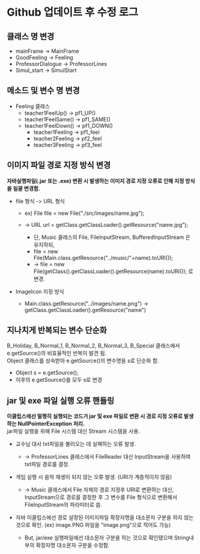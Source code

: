 # Github 업데이트 후 수정 로그

클래스 명 변경
------------
* mainFrame -> MainFrame
* GoodFeeling -> Feeling
* ProfessorDialogue -> ProfessorLines
* Simul_start -> SimulStart  

메소드 및 변수 명 변경
-------------
* Feeling 클래스
  * teacher1FeelUp() -> pf1_UP()
  * teacher1FeelSame() -> pf1_SAME()
  * teacher1FeelDown() -> pf1_DOWN()
    * teacher1Feeling -> pf1_feel
    * teacher2Feeling -> pf2_feel
    * teacher3Feeling -> pf3_feel 

이미지 파일 경로 지정 방식 변경
------------------
__자바실행파일(.jar 또는 .exe) 변환 시 발생하는 이미지 경로 지정 오류로 인해 지정 방식을 일괄 변경함.__  

* file 형식 -> URL 형식
  * ex) File file = new File("./src/images/name.jpg");
  * -> URL url = getClass.getClassLoader().getResource("name.jpg");

    * 단, Music 클래스의 File, FileInputStream, BufferedInputStream 은 유지하되,  
    * file = new File(Main.class.getResource("../music/"+name).toURI());  
    * -> file = new File(getClass().getClassLoader().getResource(name).toURI()); 로 변경.  

* ImageIcon 지정 방식
  * Main.class.getResource("../images/name.png") -> getClass.getClassLoader().getResource("name")  

지나치게 반복되는 변수 단순화 
--------------------
B_Holiday, B_Normal_1, B_Normal_2, B_Normal_3, B_Special 클래스에서 e.getSource()의 비효율적인 반복이 발견 됨.  
Object 클래스를 상속받아 e.getSource()의 변수명을 s로 단순화 함.
* Object s = e.getSource();  
* 이후의 e.getSource()를 모두 s로 변경

jar 및 exe 파일 실행 오류 핸들링
------------------------
__이클립스에선 멀쩡히 실행되는 코드가 jar 및 exe 파일로 변환 시 경로 지정 오류로 발생하는 NullPointerException 처리.__  
jar파일 실행을 위해 File 시스템 대신 Stream 시스템을 사용.  
* 교수님 대사 txt파일을 불러오는 데 실패하는 오류 발생.  

  * -> ProfessorLines 클래스에서 FileReader 대신 InputStream을 사용하여 txt파일 경로를 결정.  
  
* 게임 실행 시 음악 재생이 되지 않는 오류 발생. (URI가 계층적이지 않음)  

  * -> Music 클래스에서 File 자체의 경로 지정후 URI로 변환하는 대신, InputStream으로 경로를 결정한 후 그 변수를 File 형식으로 변환해서 FileInputStream의 파라미터로 씀.  
  
* 자바 이클립스에선 경로 설정된 이미지파일 확장자명을 대소문자 구분을 하지 않는 것으로 확인. (ex) image.PNG 파일을 "image.png"으로 적어도 가능)    
  * But, jar/exe 실행파일에선 대소문자 구분을 하는 것으로 확인됐으며 String내부의 확장자명 대소문자 구분을 수정함.  
